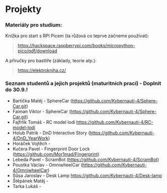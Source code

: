 # Projekty

### Materiály pro studium:

Knížka pro start s RPI Picem (ta růžová co teprve začneme používat):
> https://hackspace.raspberrypi.com/books/micropython-pico/pdf/download

A příručky pro bastlíře (základy, teorie atp.):
> https://elektrokniha.cz/

### Seznam studentů a jejich projektů (maturitních prací) - Doplnit do 30.9.!
 - Bartička Matěj - SphereCar (https://github.com/Kybernauti-4/Sphere-Car.git)
 - Faiman Viktor - SphereCar (https://github.com/Kybernauti-4/Sphere-Car.git)
 - Fajfrlík Tomáš - RC model lodi https://github.com/Kybernauti-4/RC-model-lodi
 - Holub Patrik - DnD Interactive Story (https://github.com/Kybernauti-4/DnD_YearWork)
 - Horáček Vojtěch - 
 - Kučera Pavel - Fingerprint Door Lock (https://github.com/Mor1mad/Fingerprint)
 - Lebeda Pavel - ScramBot (https://github.com/Kybernauti-4/ScramBot)
 - Poustka Václav - OmniwheelCar (https://github.com/Kybernauti-4/OmniwheelCar)
 - Sůsa Jaroslav - Desk Lamp https://github.com/Kybernauti-4/Desk-lamp
 - Štěpánek Matěj - 
 - Tarka Lukáš - 
